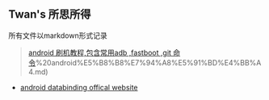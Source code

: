 ## Twan's 所思所得

所有文件以markdown形式记录

> [android 刷机教程,包含常用adb ,fastboot ,git 命令](https://github.com/twangithub/TwanLib/blob/master/1)%20android%E5%B8%B8%E7%94%A8%E5%91%BD%E4%BB%A4.md)

- [android databinding offical website](https://developer.android.com/topic/libraries/data-binding/index.html?hl=zh-cn)
